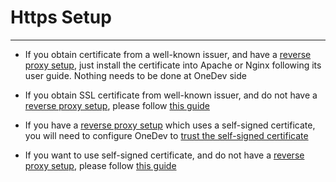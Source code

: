 # Https Setup
----------

* If you obtain certificate from a well-known issuer, and have a [reverse proxy setup](reverse-proxy-setup.md), just install the certificate into Apache or Nginx following its user guide. Nothing needs to be done at OneDev side
   
* If you obtain SSL certificate from well-known issuer, and do not have a [reverse proxy setup](reverse-proxy-setup.md), please follow [this guide](install-key-and-cert.md)

* If you have a [reverse proxy setup](reverse-proxy-setup.md) which uses a self-signed certificate, you will need to configure OneDev to [trust the self-signed certificate](trust-self-signed-certificate.md)

* If you want to use self-signed certificate, and do not have a [reverse proxy setup](reverse-proxy-setup.md), please follow [this guide](use-self-signed-certificate.md)